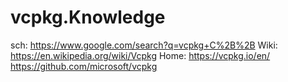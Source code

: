 # vcpkg.Knowledge
sch: https://www.google.com/search?q=vcpkg+C%2B%2B Wiki: https://en.wikipedia.org/wiki/Vcpkg Home: https://vcpkg.io/en/ https://github.com/microsoft/vcpkg
